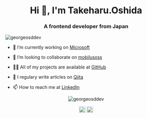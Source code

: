 <h1 align="center">Hi 👋, I'm Takeharu.Oshida</h1>
<h3 align="center">A frontend developer from Japan</h3>
<p align="left"> <img src="https://komarev.com/ghpvc/?username=georgeosddev" alt="georgeosddev" /> </p>

- 🔭 I’m currently working on [Microsoft](https://microsoft.com/)

- 👯 I’m looking to collaborate on [mobilusoss](https://github.com/mobilusoss)

- 👨‍💻 All of my projects are available at [GitHub](https://github.com/georgeOsdDev)

- 📝 I regulary write articles on [Qiita](https://qiita.com/georgeOsdDev@github)

- 📫 How to reach me at [LinkedIn](https://www.linkedin.com/in/takeharu-oshida-86128272/)

<p align="center"> <img src="https://github-readme-stats.vercel.app/api?username=georgeosddev&show_icons=true" alt="georgeosddev" /> </p>

<p align="center">
<a href="https://dev.to/georgeosddev" target="blank"><img align="center" src="https://cdn.jsdelivr.net/npm/simple-icons@3.0.1/icons/dev-dot-to.svg" alt="georgeosddev" height="20" width="20" /></a>
<a href="https://linkedin.com/in/takeharu-oshida-86128272" target="blank"><img align="center" src="https://cdn.jsdelivr.net/npm/simple-icons@3.0.1/icons/linkedin.svg" alt="takeharu-oshida-86128272" height="20" width="20" /></a>
</p>
